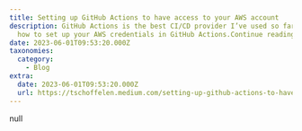 ```yaml
---
title: Setting up GitHub Actions to have access to your AWS account
description: GitHub Actions is the best CI/CD provider I’ve used so far. Here’s
  how to set up your AWS credentials in GitHub Actions.Continue reading on…
date: 2023-06-01T09:53:20.000Z
taxonomies:
  category:
    - Blog
extra:
  date: 2023-06-01T09:53:20.000Z
  url: https://tschoffelen.medium.com/setting-up-github-actions-to-have-access-to-your-aws-account-3a5a15fc3994?utm_source=schof
---
```

null